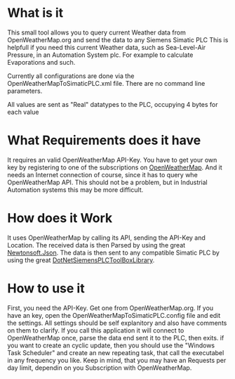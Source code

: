 # What is it
This small tool allows you to query current Weather data from OpenWeatherMap.org and send the data to any Siemens Simatic PLC
This is helpfull if you need this current Weather data, such as Sea-Level-Air Pressure, in an Automation System plc. For example to calculate Evaporations and such. 

Currently all configurations are done via the OpenWeatherMapToSimaticPLC.xml file. There are no command line parameters.

All values are sent as "Real" datatypes to the PLC, occupying 4 bytes for each value

# What Requirements does it have
It requires an valid OpenWeatherMap API-Key. You have to get your own key by registering to one of the subscriptions on [OpenWeatherMap](https://OpenWeatherMap.org).
And it needs an Internet connection of course, since it has to query whe OpenWeatherMap API. This should not be a problem, but in Industrial Automation systems this may be more difficult. 

# How does it Work
It uses OpenWeatherMap by calling its API, sending the API-Key and Location. The received data is then Parsed by using the great [Newtonsoft.Json](https://www.newtonsoft.com/json).
The data is then sent to any compatible Simatic PLC by using the great [DotNetSiemensPLCToolBoxLibrary](https://github.com/dotnetprojects/DotNetSiemensPLCToolBoxLibrary).

# How to use it
First, you need the API-Key. Get one from OpenWeatherMap.org. If you have an key, open the OpenWeatherMapToSimaticPLC.config file and edit the settings.
All settings should be self explanitory and also have comments on them to clarify.
If you call this application it will connect to OpenWeatherMap once, parse the data end sent it to the PLC, then exits.
if you want to create an cyclic update, then you should use the "Windows Task Scheduler" and create an new repeating task, that call the executabel in any frequency you like. 
Keep in mind, that you may have an Requests per day limit, dependin on you Subscription with OpenWeatherMap.

